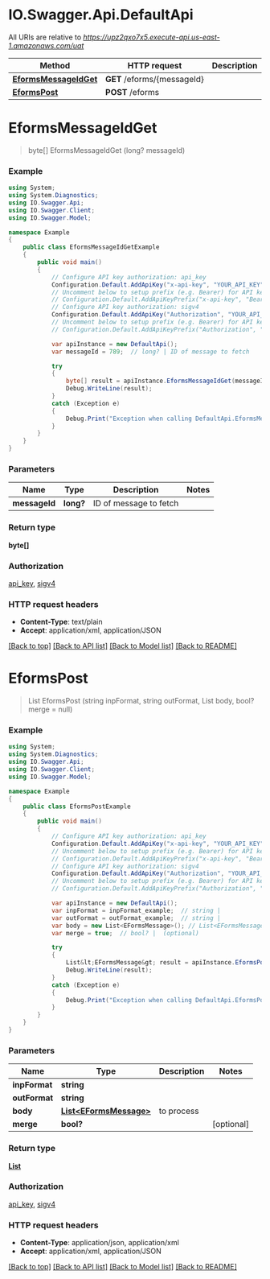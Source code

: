 # IO.Swagger.Api.DefaultApi

All URIs are relative to *https://upz2qxo7x5.execute-api.us-east-1.amazonaws.com/uat*

Method | HTTP request | Description
------------- | ------------- | -------------
[**EformsMessageIdGet**](DefaultApi.md#eformsmessageidget) | **GET** /eforms/{messageId} | 
[**EformsPost**](DefaultApi.md#eformspost) | **POST** /eforms | 


<a name="eformsmessageidget"></a>
# **EformsMessageIdGet**
> byte[] EformsMessageIdGet (long? messageId)



### Example
```csharp
using System;
using System.Diagnostics;
using IO.Swagger.Api;
using IO.Swagger.Client;
using IO.Swagger.Model;

namespace Example
{
    public class EformsMessageIdGetExample
    {
        public void main()
        {
            // Configure API key authorization: api_key
            Configuration.Default.AddApiKey("x-api-key", "YOUR_API_KEY");
            // Uncomment below to setup prefix (e.g. Bearer) for API key, if needed
            // Configuration.Default.AddApiKeyPrefix("x-api-key", "Bearer");
            // Configure API key authorization: sigv4
            Configuration.Default.AddApiKey("Authorization", "YOUR_API_KEY");
            // Uncomment below to setup prefix (e.g. Bearer) for API key, if needed
            // Configuration.Default.AddApiKeyPrefix("Authorization", "Bearer");

            var apiInstance = new DefaultApi();
            var messageId = 789;  // long? | ID of message to fetch

            try
            {
                byte[] result = apiInstance.EformsMessageIdGet(messageId);
                Debug.WriteLine(result);
            }
            catch (Exception e)
            {
                Debug.Print("Exception when calling DefaultApi.EformsMessageIdGet: " + e.Message );
            }
        }
    }
}
```

### Parameters

Name | Type | Description  | Notes
------------- | ------------- | ------------- | -------------
 **messageId** | **long?**| ID of message to fetch | 

### Return type

**byte[]**

### Authorization

[api_key](../README.md#api_key), [sigv4](../README.md#sigv4)

### HTTP request headers

 - **Content-Type**: text/plain
 - **Accept**: application/xml, application/JSON

[[Back to top]](#) [[Back to API list]](../README.md#documentation-for-api-endpoints) [[Back to Model list]](../README.md#documentation-for-models) [[Back to README]](../README.md)

<a name="eformspost"></a>
# **EformsPost**
> List<EFormsMessage> EformsPost (string inpFormat, string outFormat, List<EFormsMessage> body, bool? merge = null)



### Example
```csharp
using System;
using System.Diagnostics;
using IO.Swagger.Api;
using IO.Swagger.Client;
using IO.Swagger.Model;

namespace Example
{
    public class EformsPostExample
    {
        public void main()
        {
            // Configure API key authorization: api_key
            Configuration.Default.AddApiKey("x-api-key", "YOUR_API_KEY");
            // Uncomment below to setup prefix (e.g. Bearer) for API key, if needed
            // Configuration.Default.AddApiKeyPrefix("x-api-key", "Bearer");
            // Configure API key authorization: sigv4
            Configuration.Default.AddApiKey("Authorization", "YOUR_API_KEY");
            // Uncomment below to setup prefix (e.g. Bearer) for API key, if needed
            // Configuration.Default.AddApiKeyPrefix("Authorization", "Bearer");

            var apiInstance = new DefaultApi();
            var inpFormat = inpFormat_example;  // string | 
            var outFormat = outFormat_example;  // string | 
            var body = new List<EFormsMessage>(); // List<EFormsMessage> | to process
            var merge = true;  // bool? |  (optional) 

            try
            {
                List&lt;EFormsMessage&gt; result = apiInstance.EformsPost(inpFormat, outFormat, body, merge);
                Debug.WriteLine(result);
            }
            catch (Exception e)
            {
                Debug.Print("Exception when calling DefaultApi.EformsPost: " + e.Message );
            }
        }
    }
}
```

### Parameters

Name | Type | Description  | Notes
------------- | ------------- | ------------- | -------------
 **inpFormat** | **string**|  | 
 **outFormat** | **string**|  | 
 **body** | [**List&lt;EFormsMessage&gt;**](EFormsMessage.md)| to process | 
 **merge** | **bool?**|  | [optional] 

### Return type

[**List<EFormsMessage>**](EFormsMessage.md)

### Authorization

[api_key](../README.md#api_key), [sigv4](../README.md#sigv4)

### HTTP request headers

 - **Content-Type**: application/json, application/xml
 - **Accept**: application/xml, application/JSON

[[Back to top]](#) [[Back to API list]](../README.md#documentation-for-api-endpoints) [[Back to Model list]](../README.md#documentation-for-models) [[Back to README]](../README.md)

